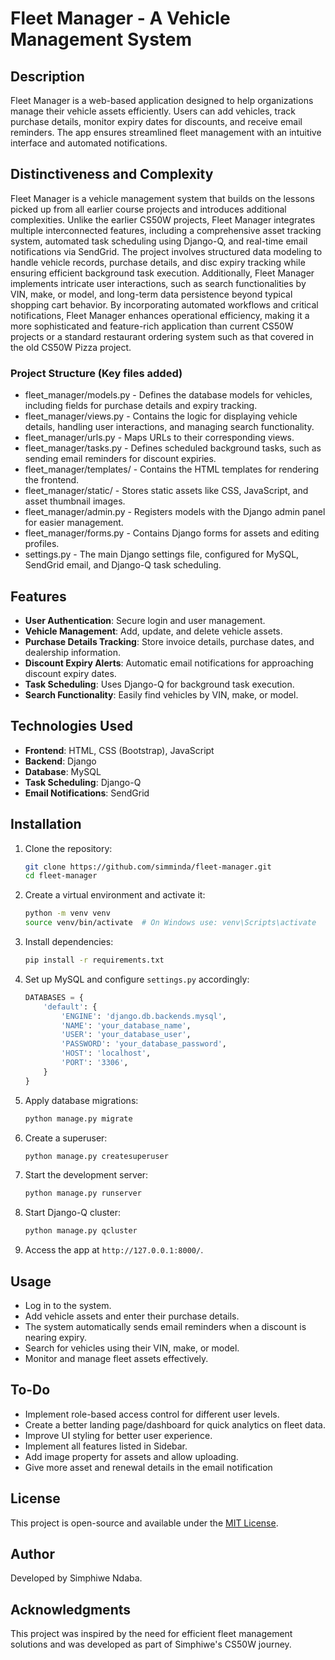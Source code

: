 # Fleet Manager - A Vehicle Management System

## Description

Fleet Manager is a web-based application designed to help organizations manage their vehicle assets efficiently. Users can add vehicles, track purchase details, monitor expiry dates for discounts, and receive email reminders. The app ensures streamlined fleet management with an intuitive interface and automated notifications.

## Distinctiveness and Complexity

Fleet Manager is a vehicle management system that builds on the lessons picked up from all earlier course projects and introduces additional complexities. Unlike the earlier CS50W projects, Fleet Manager integrates multiple interconnected features, including a comprehensive asset tracking system, automated task scheduling using Django-Q, and real-time email notifications via SendGrid. The project involves structured data modeling to handle vehicle records, purchase details, and disc expiry tracking while ensuring efficient background task execution. Additionally, Fleet Manager implements intricate user interactions, such as search functionalities by VIN, make, or model, and long-term data persistence beyond typical shopping cart behavior. By incorporating automated workflows and critical notifications, Fleet Manager enhances operational efficiency, making it a more sophisticated and feature-rich application than current CS50W projects or a standard restaurant ordering system such as that covered in the old CS50W Pizza project.

### Project Structure (Key files added)

- fleet_manager/models.py - Defines the database models for vehicles, including fields for purchase details and expiry tracking.
- fleet_manager/views.py - Contains the logic for displaying vehicle details, handling user interactions, and managing search functionality.
- fleet_manager/urls.py - Maps URLs to their corresponding views.
- fleet_manager/tasks.py - Defines scheduled background tasks, such as sending email reminders for discount expiries.
- fleet_manager/templates/ - Contains the HTML templates for rendering the frontend.
- fleet_manager/static/ - Stores static assets like CSS, JavaScript, and asset thumbnail images.
- fleet_manager/admin.py - Registers models with the Django admin panel for easier management.
- fleet_manager/forms.py - Contains Django forms for assets and editing profiles.
- settings.py - The main Django settings file, configured for MySQL, SendGrid email, and Django-Q task scheduling.

## Features

- **User Authentication**: Secure login and user management.
- **Vehicle Management**: Add, update, and delete vehicle assets.
- **Purchase Details Tracking**: Store invoice details, purchase dates, and dealership information.
- **Discount Expiry Alerts**: Automatic email notifications for approaching discount expiry dates.
- **Task Scheduling**: Uses Django-Q for background task execution.
- **Search Functionality**: Easily find vehicles by VIN, make, or model.

## Technologies Used

- **Frontend**: HTML, CSS (Bootstrap), JavaScript
- **Backend**: Django
- **Database**: MySQL
- **Task Scheduling**: Django-Q
- **Email Notifications**: SendGrid

## Installation

1. Clone the repository:
   ```bash
   git clone https://github.com/simminda/fleet-manager.git
   cd fleet-manager
   ```
2. Create a virtual environment and activate it:
   ```bash
   python -m venv venv
   source venv/bin/activate  # On Windows use: venv\Scripts\activate
   ```
3. Install dependencies:
   ```bash
   pip install -r requirements.txt
   ```
4. Set up MySQL and configure `settings.py` accordingly:
   ```python
   DATABASES = {
       'default': {
           'ENGINE': 'django.db.backends.mysql',
           'NAME': 'your_database_name',
           'USER': 'your_database_user',
           'PASSWORD': 'your_database_password',
           'HOST': 'localhost',
           'PORT': '3306',
       }
   }
   ```
5. Apply database migrations:
   ```bash
   python manage.py migrate
   ```
6. Create a superuser:
   ```bash
   python manage.py createsuperuser
   ```
7. Start the development server:
   ```bash
   python manage.py runserver
   ```
8. Start Django-Q cluster:
   ```bash
   python manage.py qcluster
   ```
9. Access the app at `http://127.0.0.1:8000/`.

## Usage

- Log in to the system.
- Add vehicle assets and enter their purchase details.
- The system automatically sends email reminders when a discount is nearing expiry.
- Search for vehicles using their VIN, make, or model.
- Monitor and manage fleet assets effectively.

## To-Do

- Implement role-based access control for different user levels.
- Create a better landing page/dashboard for quick analytics on fleet data.
- Improve UI styling for better user experience.
- Implement all features listed in Sidebar.
- Add image property for assets and allow uploading.
- Give more asset and renewal details in the email notification

## License

This project is open-source and available under the [MIT License](LICENSE).

## Author

Developed by Simphiwe Ndaba.

## Acknowledgments

This project was inspired by the need for efficient fleet management solutions and was developed as part of Simphiwe's CS50W journey.

